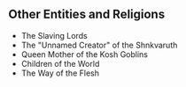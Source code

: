 ## Other Entities and Religions
* The Slaving Lords
* The "Unnamed Creator" of the Shnkvaruth
* Queen Mother of the Kosh Goblins
* Children of the World
* The Way of the Flesh
